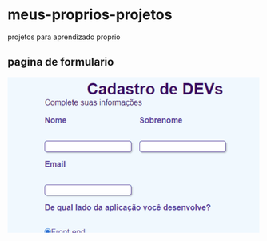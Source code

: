 # meus-proprios-projetos
projetos para aprendizado proprio


## pagina de formulario

![formulario](https://github.com/EdgarBrabo/meus-proprios-projetos/blob/main/pagina%20formulario/formulario.gif)
